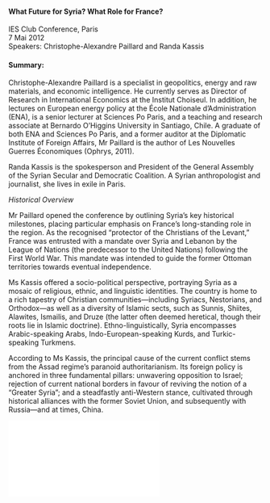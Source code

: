 <h4>What Future for Syria? What Role for France?</h4>

IES Club Conference, Paris<br>
7 Mai 2012<br>
Speakers: Christophe-Alexandre Paillard and Randa Kassis

<h4>Summary:</h4>	

Christophe-Alexandre Paillard is a specialist in geopolitics, energy and raw materials, and economic intelligence. He currently serves as Director of Research in International Economics at the Institut Choiseul. In addition, he lectures on European energy policy at the École Nationale d’Administration (ENA), is a senior lecturer at Sciences Po Paris, and a teaching and research associate at Bernardo O’Higgins University in Santiago, Chile. A graduate of both ENA and Sciences Po Paris, and a former auditor at the Diplomatic Institute of Foreign Affairs, Mr Paillard is the author of Les Nouvelles Guerres Économiques (Ophrys, 2011).

Randa Kassis is the spokesperson and President of the General Assembly of the Syrian Secular and Democratic Coalition. A Syrian anthropologist and journalist, she lives in exile in Paris.

<i>Historical Overview</i>

Mr Paillard opened the conference by outlining Syria’s key historical milestones, placing particular emphasis on France’s long-standing role in the region. As the recognised “protector of the Christians of the Levant,” France was entrusted with a mandate over Syria and Lebanon by the League of Nations (the predecessor to the United Nations) following the First World War. This mandate was intended to guide the former Ottoman territories towards eventual independence.

Ms Kassis offered a socio-political perspective, portraying Syria as a mosaic of religious, ethnic, and linguistic identities. The country is home to a rich tapestry of Christian communities—including Syriacs, Nestorians, and Orthodox—as well as a diversity of Islamic sects, such as Sunnis, Shiites, Alawites, Ismailis, and Druze (the latter often deemed heretical, though their roots lie in Islamic doctrine). Ethno-linguistically, Syria encompasses Arabic-speaking Arabs, Indo-European-speaking Kurds, and Turkic-speaking Turkmens.

According to Ms Kassis, the principal cause of the current conflict stems from the Assad regime’s paranoid authoritarianism. Its foreign policy is anchored in three fundamental pillars: unwavering opposition to Israel; rejection of current national borders in favour of reviving the notion of a “Greater Syria”; and a steadfastly anti-Western stance, cultivated through historical alliances with the former Soviet Union, and subsequently with Russia—and at times, China.

![](164.pdf)
<p></p>
